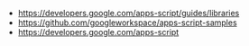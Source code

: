 * https://developers.google.com/apps-script/guides/libraries
* https://github.com/googleworkspace/apps-script-samples
* https://developers.google.com/apps-script
